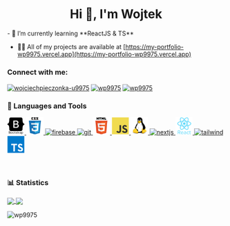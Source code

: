 <h1 align="center">Hi 👋, I'm Wojtek</h1>
- 🌱 I’m currently learning **ReactJS & TS**

- 👨‍💻 All of my projects are available at [https://my-portfolio-wp9975.vercel.app](https://my-portfolio-wp9975.vercel.app)

<h3 align="left">Connect with me:</h3>
<p align="left">
<a href="https://linkedin.com/in/wojciechpieczonka-u9975" target="blank"><img align="center" src="https://raw.githubusercontent.com/rahuldkjain/github-profile-readme-generator/master/src/images/icons/Social/linked-in-alt.svg" alt="wojciechpieczonka-u9975" height="30" width="40" /></a>
<a href="https://dev.to/wp9975" target="blank"><img align="center" src="https://raw.githubusercontent.com/rahuldkjain/github-profile-readme-generator/master/src/images/icons/Social/devto.svg" alt="wp9975" height="30" width="40" /></a>
<a href="https://www.leetcode.com/wp9975" target="blank"><img align="center" src="https://raw.githubusercontent.com/rahuldkjain/github-profile-readme-generator/master/src/images/icons/Social/leet-code.svg" alt="wp9975" height="30" width="40" /></a>
</p>

### 🧰 Languages and Tools
<p align="left"> <a href="https://getbootstrap.com" target="_blank" rel="noreferrer"> <img src="https://raw.githubusercontent.com/devicons/devicon/master/icons/bootstrap/bootstrap-plain-wordmark.svg" alt="bootstrap" width="40" height="40"/> </a> <a href="https://www.w3schools.com/css/" target="_blank" rel="noreferrer"> <img src="https://raw.githubusercontent.com/devicons/devicon/master/icons/css3/css3-original-wordmark.svg" alt="css3" width="40" height="40"/> </a> <a href="https://firebase.google.com/" target="_blank" rel="noreferrer"> <img src="https://www.vectorlogo.zone/logos/firebase/firebase-icon.svg" alt="firebase" width="40" height="40"/> </a> <a href="https://git-scm.com/" target="_blank" rel="noreferrer"> <img src="https://www.vectorlogo.zone/logos/git-scm/git-scm-icon.svg" alt="git" width="40" height="40"/> </a> <a href="https://www.w3.org/html/" target="_blank" rel="noreferrer"> <img src="https://raw.githubusercontent.com/devicons/devicon/master/icons/html5/html5-original-wordmark.svg" alt="html5" width="40" height="40"/> </a> <a href="https://developer.mozilla.org/en-US/docs/Web/JavaScript" target="_blank" rel="noreferrer"> <img src="https://raw.githubusercontent.com/devicons/devicon/master/icons/javascript/javascript-original.svg" alt="javascript" width="40" height="40"/> </a> <a href="https://www.linux.org/" target="_blank" rel="noreferrer"> <img src="https://raw.githubusercontent.com/devicons/devicon/master/icons/linux/linux-original.svg" alt="linux" width="40" height="40"/> </a> <a href="https://nextjs.org/" target="_blank" rel="noreferrer"> <img src="https://cdn.worldvectorlogo.com/logos/nextjs-2.svg" alt="nextjs" width="40" height="40"/> </a> <a href="https://reactjs.org/" target="_blank" rel="noreferrer"> <img src="https://raw.githubusercontent.com/devicons/devicon/master/icons/react/react-original-wordmark.svg" alt="react" width="40" height="40"/> </a> <a href="https://tailwindcss.com/" target="_blank" rel="noreferrer"> <img src="https://www.vectorlogo.zone/logos/tailwindcss/tailwindcss-icon.svg" alt="tailwind" width="40" height="40"/> </a> <a href="https://www.typescriptlang.org/" target="_blank" rel="noreferrer"> <img src="https://raw.githubusercontent.com/devicons/devicon/master/icons/typescript/typescript-original.svg" alt="typescript" width="40" height="40"/> </a> </p>



</br>

### 📊 Statistics

<a href="">
      <img align="center" src="https://github-readme-stats-wp9975.vercel.app/api?username=wp9975&show_icons=true&include_all_commits=true&count_private=true&theme=dracula&line_height=40" />
    </a>
<a href="">
      <img align="center" src="https://github-readme-stats-wp9975.vercel.app/api/top-langs/?username=wp9975&theme=dracula&line_height=40&langs_count=6&hide=css,html&count_private=true"/>
    </a>
<p><img align="center" src="https://github-readme-streak-stats.herokuapp.com/?user=wp9975&" alt="wp9975" /></p>
